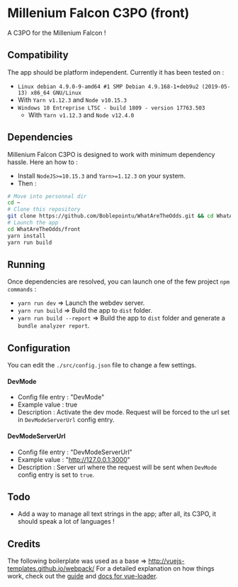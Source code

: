 # Millenium Falcon C3PO (front)

A C3PO for the Millenium Falcon !

## Compatibility

The app should be platform independent. Currently it has been tested on :
-  `Linux debian 4.9.0-9-amd64 #1 SMP Debian 4.9.168-1+deb9u2 (2019-05-13) x86_64 GNU/Linux`
  - With `Yarn v1.12.3` and `Node v10.15.3`
- `Windows 10 Entreprise LTSC - build 1809 - version 17763.503`
  - With `Yarn v1.12.3` and `Node v12.4.0`

## Dependencies

Millenium Falcon C3PO is designed to work with minimum dependency hassle. Here an how to :

- Install `NodeJS>=10.15.3` and `Yarn>=1.12.3` on your system.
- Then :
```bash
# Move into personnal dir
cd ~
# Clone this repository
git clone https://github.com/Boblepointu/WhatAreTheOdds.git && cd WhatAreTheOdds
# Launch the app
cd WhatAreTheOdds/front
yarn install
yarn run build
```

## Running

Once dependencies are resolved, you can launch one of the few project `npm commands` :
  - `yarn run dev` => Launch the webdev server.
  - `yarn run build` => Build the app to `dist` folder.
  - `yarn run build --report` => Build the app to `dist` folder and generate a `bundle analyzer report`.

## Configuration

You can edit the `./src/config.json` file to change a few settings.

#### DevMode 
  - Config file entry : "DevMode"
  - Example value : true
  - Description : Activate the dev mode. Request will be forced to the url set in `DevModeServerUrl` config entry.

#### DevModeServerUrl
  - Config file entry : "DevModeServerUrl"
  - Example value : "http://127.0.0.1:3000"
  - Description : Server url where the request will be sent when `DevMode` config entry is set to `true`.

## Todo
- Add a way to manage all text strings in the app; after all, its C3PO, it should speak a lot of languages !

## Credits

The following boilerplate was used as a base => http://vuejs-templates.github.io/webpack/
For a detailed explanation on how things work, check out the [guide](http://vuejs-templates.github.io/webpack/) and [docs for vue-loader](http://vuejs.github.io/vue-loader).
